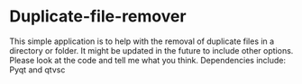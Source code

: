 # Duplicate-file-remover
This simple application is to help with the removal of duplicate files in a directory or folder. It might be updated in the future to include other options.
Please look at the code and tell me what you think. 
Dependencies include:
Pyqt and qtvsc

